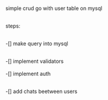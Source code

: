 <br>simple crud go with user table on mysql<br>

<br>steps:<br>


<br>-[] make query into mysql <br>


<br>-[] implement validators<br>
<br>-[] implement auth<br>

<br>-[] add chats beetween users<br>